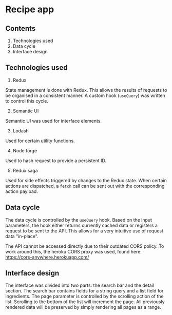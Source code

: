 # Recipe app

## Contents

1. Technologies used
2. Data cycle
3. Interface design

## Technologies used

1. Redux

State management is done with Redux. This allows the results of requests to be organised in a consistent manner. A custom hook (`useQuery`) was written to control this cycle.

2. Semantic UI

Semantic UI was used for interface elements.

3. Lodash

Used for certain utility functions.

4. Node forge

Used to hash request to provide a persistent ID.

5. Redux saga

Used for side effects triggered by changes to the Redux state. When certain actions are dispatched, a `fetch` call can be sent out with the corresponding action payload.

## Data cycle

The data cycle is controlled by the `useQuery` hook. Based on the input parameters, the hook either returns currently cached data or registers a request to be sent to the API. This allows for a very intuitive use of request data "in-place".

The API cannot be accessed directly due to their outdated CORS policy. To work around this, the heroku CORS proxy was used, found here: https://cors-anywhere.herokuapp.com/

## Interface design

The interface was divided into two parts: the search bar and the detail section. The search bar contains fields for a string query and a list field for ingredients. The page parameter is controlled by the scrolling action of the list. Scrolling to the bottom of the list will increment the page. All previously rendered data will be preserved by simply rendering all pages as a range.

